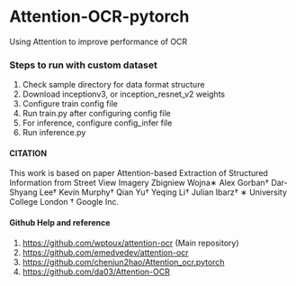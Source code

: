 # Attention-OCR-pytorch
Using Attention to improve performance of OCR

### Steps to run with custom dataset
1. Check sample directory for data format structure
2. Download inceptionv3, or inception_resnet_v2 weights
3. Configure train config file
4. Run train.py after configuring config file
5. For inference, configure config_infer file
6. Run inference.py

#### CITATION
This work is based on paper
Attention-based Extraction of Structured Information from Street View Imagery
Zbigniew Wojna∗ Alex Gorban† Dar-Shyang Lee† Kevin Murphy† Qian Yu† Yeqing Li† Julian Ibarz†
∗ University College London † Google Inc.


#### Github Help and reference
1. https://github.com/wptoux/attention-ocr (Main repository)
2. https://github.com/emedvedev/attention-ocr
3. https://github.com/chenjun2hao/Attention_ocr.pytorch
4. https://github.com/da03/Attention-OCR
